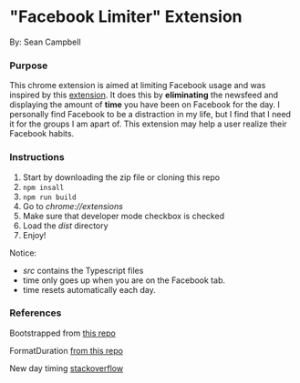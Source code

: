 # "Facebook Limiter" Extension
By: Sean Campbell

### Purpose
This chrome extension is aimed at limiting Facebook usage and was inspired by this [extension](https://chrome.google.com/webstore/detail/news-feed-eradicator-for/fjcldmjmjhkklehbacihaiopjklihlgg?hl=en). It does this by **eliminating** the newsfeed and displaying the amount of **time** you have been on Facebook for the day. I personally find Facebook to be a distraction in my life, but I find that I need it for the groups I am apart of. This extension may help a user realize their Facebook habits.

### Instructions
1. Start by downloading the zip file or cloning this repo
2. `npm insall`
3. `npm run build`
4. Go to *chrome://extensions*
5. Make sure that developer mode checkbox is checked
6. Load the *dist* directory
7. Enjoy!

Notice: 
- *src* contains the Typescript files
- time only goes up when you are on the Facebook tab.
- time resets automatically each day.

### References
Bootstrapped from [this repo](https://github.com/chibat/chrome-extension-typescript-starter)

FormatDuration [from this repo](https://github.com/google/page-timer)

New day timing [stackoverflow](https://stackoverflow.com/questions/35908846/how-to-detect-app-launched-first-time-in-a-day)